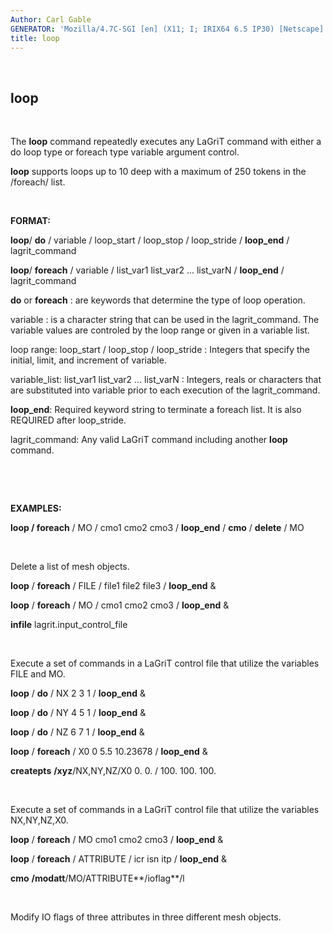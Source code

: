 ```yaml
---
Author: Carl Gable
GENERATOR: 'Mozilla/4.7C-SGI [en] (X11; I; IRIX64 6.5 IP30) [Netscape]'
title: loop
---
```


 

loop
----

 

 The **loop** command repeatedly executes any LaGriT command with
 either a do loop type or foreach type variable argument control.

 **loop** supports loops up to 10 deep with a maximum of 250 tokens in
 the /foreach/ list.

 

**FORMAT:**

 **loop**/ **do** / variable / loop\_start / loop\_stop / loop\_stride
 / **loop\_end** / lagrit\_command

 **loop**/ **foreach** / variable / list\_var1 list\_var2 ...
 list\_varN / **loop\_end** / lagrit\_command

 **do** or **foreach** : are keywords that determine the type of loop
 operation.

 variable : is a character string that can be used in the
 lagrit\_command. The variable values are controled by the loop range
 or given in a variable list.

 loop range: loop\_start / loop\_stop / loop\_stride : Integers that
 specify the initial, limit, and increment of variable.

 variable\_list: list\_var1 list\_var2 ... list\_varN : Integers, reals
 or characters that are substituted into variable prior to each
 execution of the lagrit\_command.

 **loop\_end**: Required keyword string to terminate a foreach list. It
 is also REQUIRED after loop\_stride.

 lagrit\_command: Any valid LaGriT command including another **loop**
 command.

  

  

**EXAMPLES:**

 **loop / foreach** / MO / cmo1 cmo2 cmo3 / **loop\_end** / **cmo** /
 **delete** / MO

  

 Delete a list of mesh objects.

 **loop** / **foreach** / FILE / file1 file2 file3 / **loop\_end** &

 **loop** / **foreach** / MO / cmo1 cmo2 cmo3 / **loop\_end** &

 **infile** lagrit.input\_control\_file

  

 Execute a set of commands in a LaGriT control file that utilize the
 variables FILE and MO.

 

 **loop** / **do** / NX 2 3 1 / **loop\_end** &

 **loop** / **do** / NY 4 5 1 / **loop\_end** &

 **loop** / **do** / NZ 6 7 1 / **loop\_end** &

 **loop** / **foreach** / X0 0 5.5 10.23678 / **loop\_end** &

 **createpts** **/xyz**/NX,NY,NZ/X0 0. 0. / 100. 100. 100.

  

 Execute a set of commands in a LaGriT control file that utilize the
 variables NX,NY,NZ,X0.

 **loop** / **foreach** / MO cmo1 cmo2 cmo3 / **loop\_end** &

 **loop** / **foreach** / ATTRIBUTE / icr isn itp / **loop\_end** &

 **cmo** **/modatt**/MO/ATTRIBUTE**/ioflag**/l

  

 Modify IO flags of three attributes in three different mesh objects.
[](demos/trans/test/md/main_trans.md)
